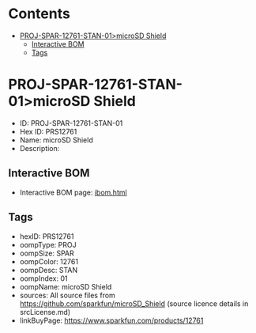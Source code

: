 



Contents
========

* [PROJ-SPAR-12761-STAN-01>microSD Shield](#proj-spar-12761-stan-01microsd-shield)
	* [Interactive BOM](#interactive-bom)
	* [Tags](#tags)

# PROJ-SPAR-12761-STAN-01>microSD Shield

- ID: PROJ-SPAR-12761-STAN-01
- Hex ID: PRS12761
- Name: microSD Shield
- Description: 

## Interactive BOM

- Interactive BOM page: [ibom.html](kicad/bom/ibom.html)

## Tags

- hexID: PRS12761
- oompType: PROJ
- oompSize: SPAR
- oompColor: 12761
- oompDesc: STAN
- oompIndex: 01
- oompName: microSD Shield
- sources: All source files from https://github.com/sparkfun/microSD_Shield (source licence details in srcLicense.md)
- linkBuyPage: https://www.sparkfun.com/products/12761
